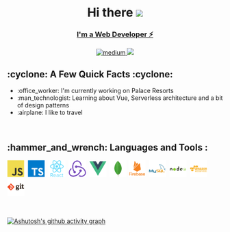 
<div id="badges" align="center">
  <h1> Hi there <a href="https://www.gautamkrishnar.com/"><img src="https://media.giphy.com/media/hvRJCLFzcasrR4ia7z/giphy.gif" width="25px"> </h1>
  <h3> I'm a Web Developer ⚡</h3>
  <a href="mailto:arturojimenezrreyes@gmail.com">
    <img  alt="medium" src="https://img.shields.io/badge/Gmail-D14836?style=for-the-badge&logo=gmail&logoColor=white" /> 
  </a>
  <a href="https://www.linkedin.com/in/arturo-jiménez-reyes-8389901b0">
    <img aalt="medium" src="https://img.shields.io/badge/LinkedIn-0077B5?style=for-the-badge&logo=linkedin&logoColor=white" />
  </a>  
</div>

<h2>:cyclone: A Few Quick Facts :cyclone:</h2>
 <ul>
  <li>:office_worker:
  I'm currently working on Palace Resorts
  </li>
  <li>:man_technologist: Learning about Vue, Serverless architecture and a bit of design patterns</li>
  <li>:airplane: I like to travel </li>
 </ul>

<br/>
<h2>
:hammer_and_wrench: Languages and Tools :
</h2>

<div>
    <img src="https://github.com/devicons/devicon/blob/master/icons/javascript/javascript-original.svg" title="JavaScript" alt="JavaScript" width="40" height="40"/>&nbsp;
    <img src="https://github.com/devicons/devicon/blob/master/icons/typescript/typescript-original.svg" title="TypeScript" alt="TypeScript" width="40" height="40"/>&nbsp;
  <img src="https://github.com/devicons/devicon/blob/master/icons/react/react-original-wordmark.svg" title="React" alt="React" width="40" height="40"/>&nbsp;
  <img src="https://github.com/devicons/devicon/blob/master/icons/redux/redux-original.svg" title="Redux" alt="Redux " width="40" height="40"/>&nbsp;
  <img src="https://github.com/devicons/devicon/blob/master/icons/vuejs/vuejs-original.svg" title="Redux" alt="Redux " width="40" height="40"/>&nbsp;
  <img src="https://raw.githubusercontent.com/devicons/devicon/master/icons/mongodb/mongodb-original.svg" alt="mongodb" width="40" height="40" />
  <img src="https://github.com/devicons/devicon/blob/master/icons/firebase/firebase-plain-wordmark.svg" title="Firebase" alt="Firebase" width="40" height="40"/>&nbsp;
  <img src="https://github.com/devicons/devicon/blob/master/icons/mysql/mysql-original-wordmark.svg" title="MySQL"  alt="MySQL" width="40" height="40"/>&nbsp;
  <img src="https://github.com/devicons/devicon/blob/master/icons/nodejs/nodejs-original-wordmark.svg" title="NodeJS" alt="NodeJS" width="40" height="40"/>&nbsp;
  <img src="https://github.com/devicons/devicon/blob/master/icons/amazonwebservices/amazonwebservices-plain-wordmark.svg" title="AWS" alt="AWS" width="40" height="40"/>&nbsp;
  <img src="https://github.com/devicons/devicon/blob/master/icons/git/git-original-wordmark.svg" title="Git" **alt="Git" width="40" height="40"/>
</div>
<br/>
<br/>

[![Ashutosh's github activity graph](https://activity-graph.herokuapp.com/graph?username=Arthurjim&theme=react-dark)](https://github.com/Arthurjim/github-readme-activity-graph)

  
 


